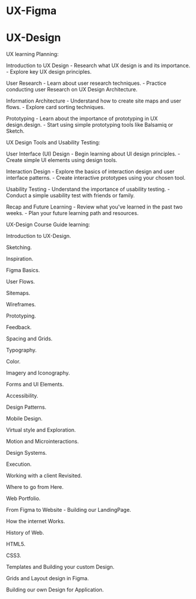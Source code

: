 # UX-Figma

# UX-Design

UX learning Planning:

Introduction to UX Design - Research what UX design is and its importance.
                          -  Explore key UX design principles.

User Research -    Learn about user research techniques.
              -    Practice conducting user Research on UX Design Architecture.

Information Architecture - Understand how to create site maps and user flows.
                         - Explore card sorting techniques.   

Prototyping - Learn about the importance of prototyping in UX design.design.
            - Start using simple prototyping tools like Balsamiq or Sketch.


UX Design Tools and Usability Testing:

User Interface (UI) Design - Begin learning about UI design principles.
                           - Create simple UI elements using design tools.

Interaction Design -    Explore the basics of interaction design and user interface patterns.
                   -    Create interactive prototypes using your chosen tool. 

Usability Testing -  Understand the importance of usability testing.
                  -  Conduct a simple usability test with friends or family.  

Recap and Future Learning - Review what you've learned in the past two weeks.
                          - Plan your future learning path and resources.      


UX-Design Course Guide learning:

Introduction to UX-Design.

Sketching.

Inspiration.

Figma Basics.

User Flows.

Sitemaps.

Wireframes.

Prototyping.

Feedback.

Spacing and Grids.

Typography.

Color.

Imagery and Iconography.

Forms and UI Elements.

Accessibility.

Design Patterns.

Mobile Design.

Virtual style and Exploration.

Motion and Microinteractions.

Design Systems.

Execution.

Working with a client Revisited.

Where to go from Here.

Web Portfolio.

From Figma to Website - Building our LandingPage.

How the internet Works.

History of Web.

HTML5.

CSS3.

Templates and Building your custom Design.

Grids and Layout design in Figma.

Building our own Design for Application.



